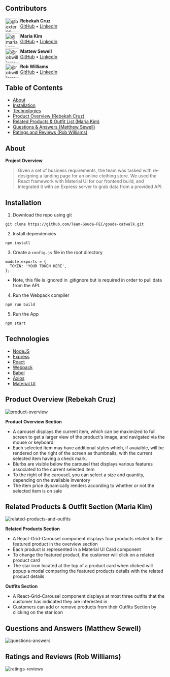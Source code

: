<h1 align="center" Gouda Catwalk </h1>

## Contributors

<img align="left" class="avatar avatar-user" src="https://avatars.githubusercontent.com/u/80839958?v=4" width="44" height="44" alt="@bexter89">

**Rebekah Cruz**<br>
[GitHub](https://github.com/bexter89) • [LinkedIn](https://www.linkedin.com/in/rebekah-cruz/)

<img align="left" class="avatar avatar-user" src="https://avatars.githubusercontent.com/u/80354714?s=88&amp;v=4" width="44" height="44" alt="@mariaykim">

**Maria Kim**<br>
[GitHub](https://github.com/mariaykim) • [LinkedIn](https://www.linkedin.com/in/mariakim21/)

<img align="left" class="avatar avatar-user" src="https://avatars.githubusercontent.com/u/50255466?v=4" width="44" height="44" alt="@robwilliams-it">

**Mattew Sewell**<br>
[GitHub](https://github.com/thechosenginger) • [LinkedIn](https://www.linkedin.com/in/matthew-sewell-75470262/)


<img align="left" class="avatar avatar-user" src="https://avatars.githubusercontent.com/u/85043190?s=88&amp;v=4" width="44" height="44" alt="@robwilliams-it">

**Rob Williams**<br>
[GitHub](https://github.com/robwilliams-it) • [LinkedIn](https://www.linkedin.com/in/rob-williams-swe/)

## Table of Contents
 - [About](#about)
 - [Installation](#install)
 - [Technologies](#technologies)
 - [Product Overview (Rebekah Cruz)](#overview)
 - [Related Products & Outfit List (Maria Kim)](#products)
 - [Questions & Answers (Matthew Sewell)](#questions)
 - [Ratings and Reviews (Rob Williams)](#reviews)
 
## About<a name="about"></a>

**Project Overview**

>Given a set of business requirements, the team was tasked with re-designing a landing page for an online clothing store. We used the React framework with Material UI for our frontend build, and integrated it with an Express server to grab data from a provided API.

## Installation <a name="install"></a>

1. Download the repo using git
```
git clone https://github.com/Team-Gouda-FEC/gouda-catwalk.git
```
2. Install dependencies
```
npm install
```
3. Create a `config.js` file in the root directory
```
module.exports = {
  TOKEN: 'YOUR TOKEN HERE',
};
```
* Note, this file is ignored in .gitignore but is required in order to pull data from the API.

4. Run the Webpack compiler
```
npm run build
```

5. Run the App
```
npm start
```

## Technologies <a name="technologies"></a>
- [NodeJS](https://nodejs.org/en/)
- [Express ](https://expressjs.com/)
- [React](https://reactjs.org/)
- [Webpack](https://webpack.js.org/)
- [Babel](https://babeljs.io/)
- [Axios](https://www.npmjs.com/package/axios)
- [Material UI](https://mui.com/)

## Product Overview (Rebekah Cruz) <a name="overview"></a>

<img src="https://tinyimg.io/i/BTEKC61.gif" alt="product-overview" border="0" />


**Product Overview Section**
* A carousel displays the current item, which can be maximized to full screen to get a larger view of the product's image, and navigated via the mouse or keyboard. 
* Each selected item may have additional styles which, if avaialble, will be rendered on the right of the screen as thumbnails, with the current selected item having a check mark.
* Blurbs are visible below the carousel that displays various features associated to the current selected item
* To the right of the carousel, you can select a size and quantity, depending on the available inventory
* The item price dynamically renders according to whether or not the selected item is on sale


## Related Products & Outfit Section (Maria Kim) <a name="products"></a>
<img src="https://tinyimg.io/i/FSVc4bq.gif" alt="related-products-and-outfits" border="0" />

**Related Products Section**
* A React-Grid-Carousel component displays four products related to the featured product in the overview section
* Each product is represented in a Material UI Card component
* To change the featured product, the customer will click on a related product card
* The star icon located at the top of a product card when clicked will popup a modal comparing the featured products details with the related product details

**Outfits Section**
* A React-Grid-Carousel component displays at most three outfits that the customer has indicated they are interested in
* Customers can add or remove products from their Outfits Section by clicking on the star icon

## Questions and Answers (Matthew Sewell) <a name="questions"></a>
<img src="https://tinyimg.io/i/Dk0BSW7.gif" alt="questions-answers" border="0" />


## Ratings and Reviews (Rob Williams) <a name="reviews"></a>
<img src="https://tinyimg.io/i/xgj7byY.gif" alt="ratings-reviews" border="0" />

